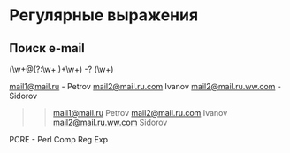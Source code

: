 Регулярные выражения
====================

Поиск e-mail
------------

(\w+@(?:\w+\.)+\w+) \-? (\w+)

mail1@mail.ru - Petrov  mail2@mail.ru.com  Ivanov
mail2@mail.ru.ww.com - Sidorov

>> mail1@mail.ru  Petrov
>> mail2@mail.ru.com  Ivanov
>> mail2@mail.ru.ww.com  Sidorov

PCRE - Perl Comp Reg Exp
